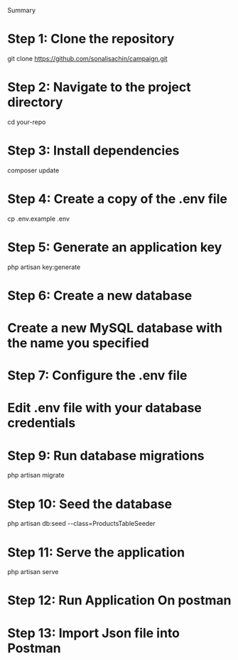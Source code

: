 Summary

# Step 1: Clone the repository
git clone https://github.com/sonalisachin/campaign.git

# Step 2: Navigate to the project directory
cd your-repo

# Step 3: Install dependencies
composer update

# Step 4: Create a copy of the .env file
cp .env.example .env

# Step 5: Generate an application key
php artisan key:generate

# Step 6: Create a new database
# Create a new MySQL database with the name you specified

# Step 7: Configure the .env file
# Edit .env file with your database credentials

# Step 9: Run database migrations
php artisan migrate

# Step 10: Seed the database
php artisan db:seed --class=ProductsTableSeeder

# Step 11: Serve the application
php artisan serve


# Step 12: Run Application On postman


# Step 13: Import Json file into Postman